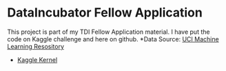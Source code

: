# DataIncubator Fellow Application 
This project is part of my TDI Fellow Application material. I have put the code on Kaggle challenge and here on github.
*Data Source: [UCI Machine Learning Resository](https://archive.ics.uci.edu/ml/datasets/Drug+Review+Dataset+%28Drugs.com%29)

- [Kaggle Kernel](https://www.kaggle.com/xwhuaduo/predicting-rating-and-topic-modeling)
